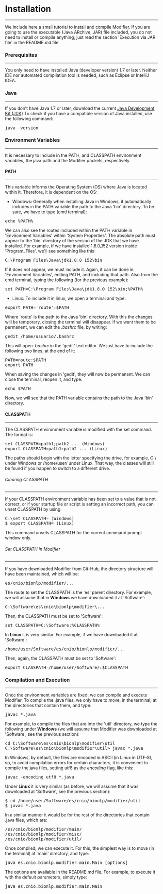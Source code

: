 # Installation
---------------------------------------
We include here a small tutorial to install and compile Modifier.
If you are going to use the executable (Java ARchive, JAR) file included, you do not need to install or compile anything, just read the section 'Execution via JAR file' in the README.md file.

### Prerequisites
-----------------
You only need to have installed Java (developer version) 1.7 or later.
Neither IDE nor automated compilation tool is needed, such as Eclipse or IntelliJ IDEA.

### Java
-----------------
If you don’t have Java 1.7 or later, download the current [Java Development Kit (JDK)](https://www.oracle.com/technetwork/java/javase/downloads/index.html)
To check if you have a compatible version of Java installed, use the following command:
<pre>
java -version
</pre>

### Environment Variables
-------------------------
It is necessary to include in the PATH, and CLASSPATH environment variables, the java path and the Modifier packets, respectively.

#### PATH
---------
This variable informs the Operating System (OS) where Java is located within it.
Therefore, it is dependent on the OS:
* Windows: Generally when installing Java in Windows, it automatically includes in the PATH variable the path to the Java 'bin' directory. To be sure, we have to type (cmd terminal):
<pre>
echo %PATH%
</pre>
We can also see the routes included within the PATH variable in 'Environment Variables' within 'System Properties'.
The absolute path must appear to the 'bin' directory of the version of the JDK that we have installed.
For example, if we have installed 1.8.0_152 version inside 'Program_Files', we'll see something like this:
<pre>
C:\Program_Files\Java\jdk1.8.0_152\bin
</pre>
If it does not appear, we must include it. Again, it can be done in 'Environment Variables', editing PATH, and including that path.
Also from the cmd terminal, typing the following (for the previous example):
<pre>
set PATH=C:\Program_Files\Java\jdk1.8.0_152\bin;%PATH%
</pre>
* Linux: To include it in linux, we open a terminal and type:
<pre>
export PATH='route':$PATH
</pre>
Where 'route' is the path to the Java 'bin' directory. With this the changes will be temporary, closing the terminal will disappear.
If we want them to be permanent, we can edit the *.bashrc* file, by writing:
<pre>
gedit /home/usuario/.bashrc
</pre>
This will open *.bashrc* in the 'gedit' text editor. We just have to include the following two lines, at the end of it:
<pre>
PATH=route:$PATH
export PATH
</pre>
When saving the changes in 'gedit', they will now be permanent. We can close the terminal, reopen it, and type:
<pre>
echo $PATH
</pre>
Now, we will see that the PATH variable contains the path to the Java 'bin' directory.


#### CLASSPATH
---------------
The CLASSPATH environment variable is modified with the set command. The format is:
<pre>
set CLASSPATH=path1;path2 ... (Windows)
export CLASSPATH=path1:path2 ... (Linux)
</pre>
The paths should begin with the letter specifying the drive, for example, C:\ under Windows or /home/user/ under Linux. 
That way, the classes will still be found if you happen to switch to a different drive. 

###### Clearing CLASSPATH
-------------------------
If your CLASSPATH environment variable has been set to a value that is not correct, or if your startup file or script is setting an incorrect path, 
you can unset CLASSPATH by using:
<pre>
C:\set CLASSPATH= (Windows)
$ export CLASSPATH= (Linux)
</pre>
This command unsets CLASSPATH for the current command prompt window only. 

###### Set CLASSPATH in Modifier
--------------------------------
If you have downloaded Modifier from Git-Hub, the directory structure will have been maintained, which will be:
<pre>
es/cnio/bionlp/modifier/...
</pre>
The route to set the CLASSPATH is the 'es' parent directory. For example, we will assume that in **Windows** we have downloaded it at 'Software':
<pre>
C:\Software\es\cnio\bionlp\modifier\...
</pre>
Then, the CLASSPATH must be set to 'Software':
<pre>
set CLASSPATH=C:\Software;%CLASSPATH%
</pre>
In **Linux** it is very similar. For example, if we have downloaded it at 'Software':
<pre>
/home/user/Software/es/cnio/bionlp/modifier/...
</pre>
Then, again, the CLASSPATH must be set to 'Software':
<pre>
export CLASSPATH=/home/user/Software/:$CLASSPATH
</pre>

### Compilation and Execution
-----------------------------
Once the environment variables are fixed, we can compile and execute Modifier.
To compile the .java files, we only have to move, in the terminal, at the directories that contain them, and type:
<pre>
javac *.java
</pre>
For example, to compile the files that are into the 'util' directory, we type the following under **Windows** (we will assume that Modifier was downloaded at 'Software', see the previous section):
<pre>
cd C:\Software\es\cnio\bionlp\modifier\util
C:\Software\es\cnio\bionlp\modifier\util> javac *.java
</pre>
In Windows, by default, the files are encoded in ASCII (in Linux in UTF-8), so, to avoid compilation errors for certain characters, it is convenient to compile the java files, setting utf8 as the *encoding* flag, like this:
<pre>
javac -encoding utf8 *.java
</pre>
Under **Linux** it is very similar (as before, we will assume that it was downloaded at 'Software', see the previous section):
<pre>
$ cd /home/user/Software/es/cnio/bionlp/modifier/util
$ javac *.java
</pre>
In a similar manner it would be for the rest of the directories that contain .java files, which are:
<pre>
/es/cnio/bionlp/modifier/main/
/es/cnio/bionlp/modifier/misc/
/es/cnio/bionlp/modifier/util/
</pre>
Once compiled, we can execute it.
For this, the simplest way is to move (in the terminal) at 'main' directory, and type:
<pre>
java es.cnio.bionlp.modifier.main.Main [options]
</pre>
The options are available in the README.md file. For example, to execute it with the default parameters, simply type:
<pre>
java es.cnio.bionlp.modifier.main.Main
</pre>














